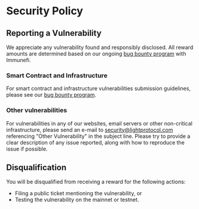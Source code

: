 # Security Policy

## Reporting a Vulnerability

We appreciate any vulnerability found and responsibly disclosed.
All reward amounts are determined based on our ongoing [bug bounty program](https://immunefi.com/bug-bounty/light-protocol/information/) with Immunefi.

### Smart Contract and Infrastructure

For smart contract and infrastructure vulnerabilities submission guidelines, please see our [bug bounty program](https://immunefi.com/bug-bounty/light-protocol/information/).

### Other vulnerabilities

For vulnerabilities in any of our websites, email servers or other non-critical infrastructure, please send an e-mail to [security@lightprotocol.com](mailto:security@lightprotocol.com) referencing "Other Vulnerability" in the subject line.
Please try to provide a clear description of any issue reported, along with how to reproduce the issue if possible.

## Disqualification 

You will be disqualified from receiving a reward for the following actions:
- Filing a public ticket mentioning the vulnerability, or
- Testing the vulnerability on the mainnet or testnet.
